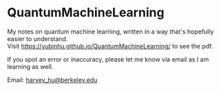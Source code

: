 # QuantumMachineLearning
My notes on quantum machine learning, written in a way that's hopefully easier to understand.  
Visit <https://yubinhu.github.io/QuantumMachineLearning/> to see the pdf. 

If you spot an error or inaccuracy, please let me know via email as I am learning as well.   

Email: harvey_hu@berkeley.edu  
